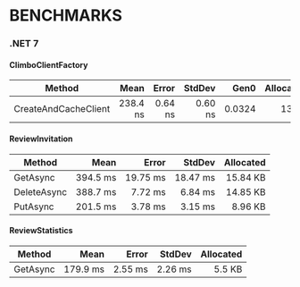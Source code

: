# BENCHMARKS



### .NET 7

#### ClimboClientFactory

| Method               |     Mean |   Error |  StdDev |   Gen0 | Allocated |
| -------------------- | -------: | ------: | ------: | -----: | --------: |
| CreateAndCacheClient | 238.4 ns | 0.64 ns | 0.60 ns | 0.0324 |     136 B |

#### ReviewInvitation

| Method      |     Mean |    Error |   StdDev | Allocated |
| ----------- | -------: | -------: | -------: | --------: |
| GetAsync    | 394.5 ms | 19.75 ms | 18.47 ms |  15.84 KB |
| DeleteAsync | 388.7 ms |  7.72 ms |  6.84 ms |  14.85 KB |
| PutAsync    | 201.5 ms |  3.78 ms |  3.15 ms |   8.96 KB |

#### ReviewStatistics

| Method   |     Mean |   Error |  StdDev | Allocated |
| -------- | -------: | ------: | ------: | --------: |
| GetAsync | 179.9 ms | 2.55 ms | 2.26 ms |    5.5 KB |
